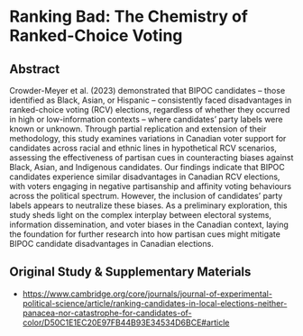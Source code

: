 # Ranking Bad: The Chemistry of Ranked-Choice Voting
## Abstract
Crowder-Meyer et al. (2023) demonstrated that BIPOC candidates – those identified as Black, Asian, or Hispanic – consistently faced disadvantages in ranked-choice voting (RCV) elections, regardless of whether they occurred in high or low-information contexts – where candidates’ party labels were known or unknown. Through partial replication and extension of their methodology, this study examines variations in Canadian voter support for candidates across racial and ethnic lines in hypothetical RCV scenarios, assessing the effectiveness of partisan cues in counteracting biases against Black, Asian, and Indigenous candidates. Our findings indicate that BIPOC candidates experience similar disadvantages in Canadian RCV elections, with voters engaging in negative partisanship and affinity voting behaviours across the political spectrum. However, the inclusion of candidates’ party labels appears to neutralize these biases. As a preliminary exploration, this study sheds light on the complex interplay between electoral systems, information dissemination, and voter biases in the Canadian context, laying the foundation for further research into how partisan cues might mitigate BIPOC candidate disadvantages in Canadian elections.

## Original Study & Supplementary Materials
- https://www.cambridge.org/core/journals/journal-of-experimental-political-science/article/ranking-candidates-in-local-elections-neither-panacea-nor-catastrophe-for-candidates-of-color/D50C1E1EC20E97FB44B93E34534D6BCE#article
